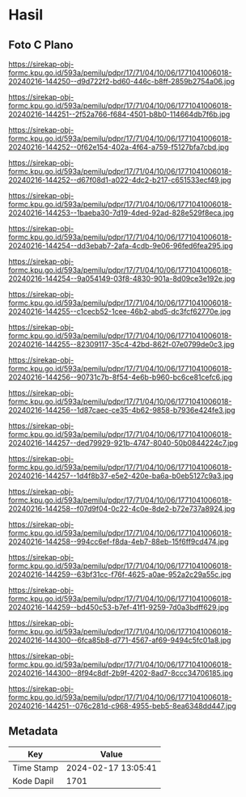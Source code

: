 # Hasil

## Foto C Plano

https://sirekap-obj-formc.kpu.go.id/593a/pemilu/pdpr/17/71/04/10/06/1771041006018-20240216-144250--d9d722f2-bd60-446c-b8ff-2859b2754a06.jpg

https://sirekap-obj-formc.kpu.go.id/593a/pemilu/pdpr/17/71/04/10/06/1771041006018-20240216-144251--2f52a766-f684-4501-b8b0-114664db7f6b.jpg

https://sirekap-obj-formc.kpu.go.id/593a/pemilu/pdpr/17/71/04/10/06/1771041006018-20240216-144252--0f62e154-402a-4f64-a759-f5127bfa7cbd.jpg

https://sirekap-obj-formc.kpu.go.id/593a/pemilu/pdpr/17/71/04/10/06/1771041006018-20240216-144252--d67f08d1-a022-4dc2-b217-c651533ecf49.jpg

https://sirekap-obj-formc.kpu.go.id/593a/pemilu/pdpr/17/71/04/10/06/1771041006018-20240216-144253--1baeba30-7d19-4ded-92ad-828e529f8eca.jpg

https://sirekap-obj-formc.kpu.go.id/593a/pemilu/pdpr/17/71/04/10/06/1771041006018-20240216-144254--dd3ebab7-2afa-4cdb-9e06-96fed6fea295.jpg

https://sirekap-obj-formc.kpu.go.id/593a/pemilu/pdpr/17/71/04/10/06/1771041006018-20240216-144254--9a054149-03f8-4830-901a-8d09ce3e192e.jpg

https://sirekap-obj-formc.kpu.go.id/593a/pemilu/pdpr/17/71/04/10/06/1771041006018-20240216-144255--c1cecb52-1cee-46b2-abd5-dc3fcf62770e.jpg

https://sirekap-obj-formc.kpu.go.id/593a/pemilu/pdpr/17/71/04/10/06/1771041006018-20240216-144255--82309117-35c4-42bd-862f-07e0799de0c3.jpg

https://sirekap-obj-formc.kpu.go.id/593a/pemilu/pdpr/17/71/04/10/06/1771041006018-20240216-144256--90731c7b-8f54-4e6b-b960-bc6ce81cefc6.jpg

https://sirekap-obj-formc.kpu.go.id/593a/pemilu/pdpr/17/71/04/10/06/1771041006018-20240216-144256--1d87caec-ce35-4b62-9858-b7936e424fe3.jpg

https://sirekap-obj-formc.kpu.go.id/593a/pemilu/pdpr/17/71/04/10/06/1771041006018-20240216-144257--ded79929-921b-4747-8040-50b0844224c7.jpg

https://sirekap-obj-formc.kpu.go.id/593a/pemilu/pdpr/17/71/04/10/06/1771041006018-20240216-144257--1d4f8b37-e5e2-420e-ba6a-b0eb5127c9a3.jpg

https://sirekap-obj-formc.kpu.go.id/593a/pemilu/pdpr/17/71/04/10/06/1771041006018-20240216-144258--f07d9f04-0c22-4c0e-8de2-b72e737a8924.jpg

https://sirekap-obj-formc.kpu.go.id/593a/pemilu/pdpr/17/71/04/10/06/1771041006018-20240216-144258--994cc6ef-f8da-4eb7-88eb-15f6ff9cd474.jpg

https://sirekap-obj-formc.kpu.go.id/593a/pemilu/pdpr/17/71/04/10/06/1771041006018-20240216-144259--63bf31cc-f76f-4625-a0ae-952a2c29a55c.jpg

https://sirekap-obj-formc.kpu.go.id/593a/pemilu/pdpr/17/71/04/10/06/1771041006018-20240216-144259--bd450c53-b7ef-41f1-9259-7d0a3bdff629.jpg

https://sirekap-obj-formc.kpu.go.id/593a/pemilu/pdpr/17/71/04/10/06/1771041006018-20240216-144300--6fca85b8-d771-4567-af69-9494c5fc01a8.jpg

https://sirekap-obj-formc.kpu.go.id/593a/pemilu/pdpr/17/71/04/10/06/1771041006018-20240216-144300--8f94c8df-2b9f-4202-8ad7-8ccc34706185.jpg

https://sirekap-obj-formc.kpu.go.id/593a/pemilu/pdpr/17/71/04/10/06/1771041006018-20240216-144251--076c281d-c968-4955-beb5-8ea6348dd447.jpg


## Metadata

| Key        | Value               |
| ---------- | ------------------- |
| Time Stamp | 2024-02-17 13:05:41 |
| Kode Dapil | 1701                |



